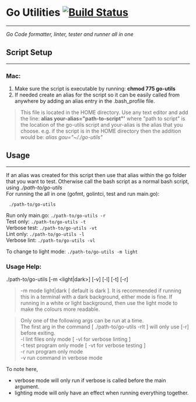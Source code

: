 # Go Utilities [![Build Status](https://travis-ci.com/CameronSchafer/go-utils.svg?branch=master)](https://travis-ci.com/CameronSchafer/go-utils)
-------

_Go Code formatter, linter, tester and runner all in one_

## Script Setup
-------
### Mac:
1. Make sure the script is executable by running: __chmod 775 go-utils__
2. If needed create an alias for the script so it can be easily called from anywhere by adding an alias entry in the .bash_profile file.
> This file is located in the HOME directory. Use any text editor and add the line: __alias your-alias="path-to-script"'__ where "path to script" is the location of the go-utils script and your-alias is the alias that you choose. e.g. if the script is in the HOME directory then the addition would be: _alias gou="~/./go-utils"_
  
## Usage
-------
If an alias was created for this script then use that alias within the go folder that you want to test. Otherwise call the bash script as a normal bash script, using _./path-to/go-utils_  
For running the all in one (gofmt, golintci, test and run main.go): 
```
 ./path-to/go-utils
```  
Run only main.go: `./path-to/go-utils -r`  
Test only: `./path-to/go-utils -t`  
Verbose test: `./path-to/go-utils -vt`  
Lint only: `./path-to/go-utils -l`  
Verbose lint: `./path-to/go-utils -vl`  

To change to light mode: `./path-to/go-utils -m light`

### Usage Help:
./path-to/go-utils [-m <light|dark>] [-v] [-l] [-t] [-r]  
> -m  mode light|dark  [ default is dark ]. It is recommended if running this in a terminal with a dark background, either mode is fine. If running in a white or light background, then use the light mode to make the colours more readable.   

> Only one of the following args can be run at a time.  
> The first arg in the command [ ./path-to/go-utils -rlt ] will only use [-r] before exiting.  
-l  lint files only mode    [ -vl  for verbose linting ]  
-t  test program only mode  [ -vt  for verbose testing ]  
-r  run program only mode  
-v  run command in verbose mode  

To note here, 
* verbose mode will only run if verbose is called before the main argument.
* lighting mode will only have an effect when running everything together.
